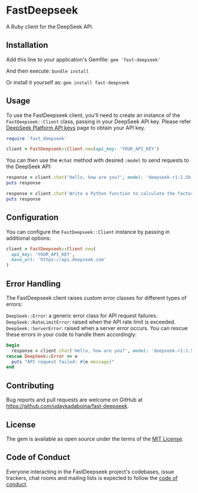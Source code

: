 # FastDeepseek

A Ruby client for the DeepSeek API.

## Installation

Add this line to your application's Gemfile:
`gem 'fast-deepseek'`

And then execute:
`bundle install`

Or install it yourself as:
`gem install fast-deepseek`

## Usage

To use the FastDeepseek client, you'll need to create an instance of the `FastDeepseek::Client` class, passing in your DeepSeek API key. Please refer [DeepSeek Platform API keys](https://platform.deepseek.com/api_keys) page to obtain your API key.

```Ruby
require 'fast_deepseek'

client = FastDeepseek::Client.new(api_key: 'YOUR_API_KEY')
```

You can then use the `#chat` method with desired `:model` to send requests to the DeepSeek API:

```Ruby
response = client.chat('Hello, how are you?', model: 'deepseek-r1:1.5b')
puts response

response = client.chat('Write a Python function to calculate the factorial of a number.', model: 'deepseek-coder')
puts response
```

## Configuration

You can configure the `FastDeepseek::Client` instance by passing in additional options:

```Ruby
client = FastDeepseek::Client.new(
  api_key: 'YOUR_API_KEY',
  base_url: 'https://api.deepseek.com'
)
```

## Error Handling

The FastDeepseek client raises custom error classes for different types of errors:

`DeepSeek::Error`: a generic error class for API request failures.
`DeepSeek::RateLimitError`: raised when the API rate limit is exceeded.
`DeepSeek::ServerError`: raised when a server error occurs.
You can rescue these errors in your code to handle them accordingly:

```Ruby
begin
  response = client.chat('Hello, how are you?', model: 'deepseek-r1:1.5b')
rescue DeepSeek::Error => e
  puts "API request failed: #{e.message}"
end
```

## Contributing

Bug reports and pull requests are welcome on GitHub at https://github.com/udaykadaboina/fast-deepseek.

## License

The gem is available as open source under the terms of the [MIT License](https://opensource.org/licenses/MIT).

## Code of Conduct

Everyone interacting in the FastDeepseek project's codebases, issue trackers, chat rooms and mailing lists is expected to follow the [code of conduct](https://github.com/udaykadaboina/fast-deepseek/blob/main/CODE_OF_CONDUCT.md).
